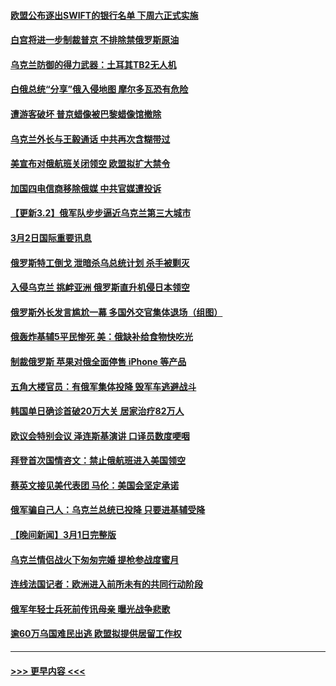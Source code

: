 #### [欧盟公布逐出SWIFT的银行名单 下周六正式实施](../pages/prog202/a103362305.md?t=03030001) 
#### [白宫将进一步制裁普京 不排除禁俄罗斯原油](../pages/prog202/a103362270.md?t=03030001) 
#### [乌克兰防御的得力武器：土耳其TB2无人机](../pages/prog202/a103362154.md?t=03030001) 
#### [白俄总统“分享”俄入侵地图 摩尔多瓦恐有危险](../pages/prog202/a103362138.md?t=03030001) 
#### [遭游客破坏 普京蜡像被巴黎蜡像馆撤除](../pages/prog202/a103362131.md?t=03030001) 
#### [乌克兰外长与王毅通话 中共再次含糊带过](../pages/prog202/a103362144.md?t=03030001) 
#### [美宣布对俄航班关闭领空 欧盟拟扩大禁令](../pages/prog202/a103362156.md?t=03030001) 
#### [加国四电信商移除俄媒 中共官媒遭投诉](../pages/prog202/a103362153.md?t=03030001) 
#### [【更新3.2】俄军队步步逼近乌克兰第三大城市](../pages/prog202/a103362081.md?t=03030001) 
#### [3月2日国际重要讯息](../pages/prog202/a103362142.md?t=03030001) 
#### [俄罗斯特工倒戈 泄暗杀乌总统计划 杀手被剿灭](../pages/prog202/a103362012.md?t=03030001) 
#### [入侵乌克兰 挑衅亚洲 俄罗斯直升机侵日本领空](../pages/prog202/a103359850.md?t=03030001) 
#### [俄罗斯外长发言尴尬一幕 多国外交官集体退场（组图）](../pages/prog202/a103362014.md?t=03030001) 
#### [俄轰炸基辅5平民惨死 美：俄缺补给食物快吃光](../pages/prog202/a103361998.md?t=03030001) 
#### [制裁俄罗斯 苹果对俄全面停售 iPhone 等产品](../pages/prog202/a103361893.md?t=03030001) 
#### [五角大楼官员：有俄军集体投降 毁军车逃避战斗](../pages/prog202/a103361988.md?t=03030001) 
#### [韩国单日确诊首破20万大关 居家治疗82万人](../pages/prog202/a103361943.md?t=03030001) 
#### [欧议会特别会议 泽连斯基演讲 口译员数度哽咽](../pages/prog202/a103361913.md?t=03030001) 
#### [拜登首次国情咨文：禁止俄航班进入美国领空](../pages/prog202/a103361899.md?t=03030001) 
#### [蔡英文接见美代表团 马伦：美国会坚定承诺](../pages/prog202/a103361763.md?t=03030001) 
#### [俄军骗自己人：乌克兰总统已投降 只要进基辅受降](../pages/prog202/a103361833.md?t=03030001) 
#### [【晚间新闻】3月1日完整版](../pages/prog202/a103361787.md?t=03030001) 
#### [乌克兰情侣战火下匆匆完婚 提枪参战度蜜月](../pages/prog202/a103361830.md?t=03030001) 
#### [连线法国记者：欧洲进入前所未有的共同行动阶段](../pages/prog202/a103361532.md?t=03030001) 
#### [俄军年轻士兵死前传讯母亲 曝光战争悲歌](../pages/prog202/a103361554.md?t=03030001) 
#### [逾60万乌国难民出逃 欧盟拟提供居留工作权](../pages/prog202/a103361698.md?t=03030001) 

----
#### [ >>> 更早内容 <<< ](../indexes/prog202-earlier.md)
